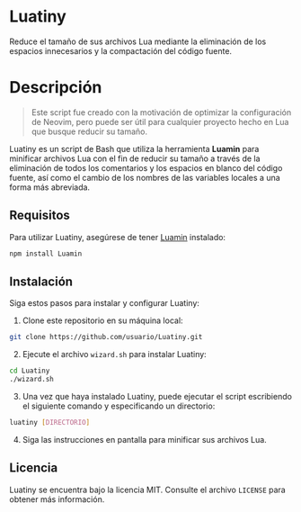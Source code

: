 # Luatiny

Reduce el tamaño de sus archivos Lua mediante la eliminación de los espacios
innecesarios y la compactación del código fuente.

# Descripción

> Este script fue creado con la motivación de optimizar la configuración de
> Neovim, pero puede ser útil para cualquier proyecto hecho en Lua que busque
> reducir su tamaño.

Luatiny es un script de Bash que utiliza la herramienta **Luamin** para minificar
archivos Lua con el fin de reducir su tamaño a través de la eliminación de todos
los comentarios y los espacios en blanco del código fuente, así como el cambio
de los nombres de las variables locales a una forma más abreviada.

## Requisitos

Para utilizar Luatiny, asegúrese de tener [Luamin](https://github.com/mathiasbynens/luamin) instalado:

```bash
npm install Luamin
```

## Instalación

Siga estos pasos para instalar y configurar Luatiny:

1. Clone este repositorio en su máquina local:

```bash
git clone https://github.com/usuario/Luatiny.git
```

2. Ejecute el archivo `wizard.sh` para instalar Luatiny:

```bash
cd Luatiny
./wizard.sh
```

3. Una vez que haya instalado Luatiny, puede ejecutar el script escribiendo el
siguiente comando y especificando un directorio:

```bash
luatiny [DIRECTORIO]
```

4. Siga las instrucciones en pantalla para minificar sus archivos Lua.


## Licencia

Luatiny se encuentra bajo la licencia MIT. Consulte el archivo `LICENSE` para
obtener más información.
